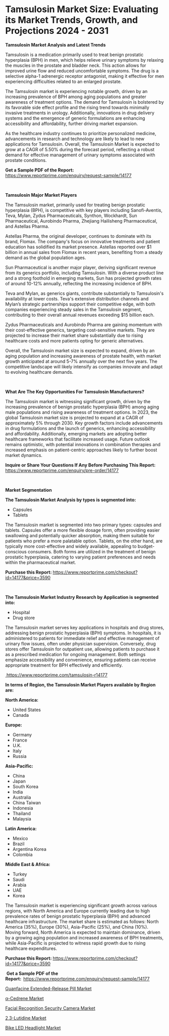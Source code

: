 <p><h1>Tamsulosin Market Size: Evaluating its Market Trends, Growth, and Projections 2024 - 2031</h1></p><p><strong>Tamsulosin Market Analysis and Latest Trends</strong></p>
<p><p>Tamsulosin is a medication primarily used to treat benign prostatic hyperplasia (BPH) in men, which helps relieve urinary symptoms by relaxing the muscles in the prostate and bladder neck. This action allows for improved urine flow and reduced uncomfortable symptoms. The drug is a selective alpha-1 adrenergic receptor antagonist, making it effective for men experiencing difficulties related to an enlarged prostate.</p><p>The Tamsulosin market is experiencing notable growth, driven by an increasing prevalence of BPH among aging populations and greater awareness of treatment options. The demand for Tamsulosin is bolstered by its favorable side effect profile and the rising trend towards minimally invasive treatments in urology. Additionally, innovations in drug delivery systems and the emergence of generic formulations are enhancing accessibility and affordability, further driving market expansion.</p><p>As the healthcare industry continues to prioritize personalized medicine, advancements in research and technology are likely to lead to new applications for Tamsulosin. Overall, the Tamsulosin Market is expected to grow at a CAGR of 5.50% during the forecast period, reflecting a robust demand for effective management of urinary symptoms associated with prostate conditions.</p></p>
<p><strong>Get a Sample PDF of the Report:&nbsp;</strong> <a href="https://www.reportprime.com/enquiry/request-sample/14177">https://www.reportprime.com/enquiry/request-sample/14177</a></p>
<p>&nbsp;</p>
<p><strong>Tamsulosin Major Market Players</strong></p>
<p><p>The Tamsulosin market, primarily used for treating benign prostatic hyperplasia (BPH), is competitive with key players including Sanofi-Aventis, Teva, Mylan, Zydus Pharmaceuticals, Synthon, Wockhardt, Sun Pharmaceutical, Aurobindo Pharma, Zhejiang Hailisheng Pharmaceutical, and Astellas Pharma.</p><p>Astellas Pharma, the original developer, continues to dominate with its brand, Flomax. The company's focus on innovative treatments and patient education has solidified its market presence. Astellas reported over $1 billion in annual sales from Flomax in recent years, benefiting from a steady demand as the global population ages.</p><p>Sun Pharmaceutical is another major player, deriving significant revenue from its generics portfolio, including Tamsulosin. With a diverse product line and a strong foothold in emerging markets, Sun has projected growth rates of around 10-12% annually, reflecting the increasing incidence of BPH.</p><p>Teva and Mylan, as generics giants, contribute substantially to Tamsulosin's availability at lower costs. Teva's extensive distribution channels and Mylan’s strategic partnerships support their competitive edge, with both companies experiencing steady sales in the Tamsulosin segment, contributing to their overall annual revenues exceeding $15 billion each.</p><p>Zydus Pharmaceuticals and Aurobindo Pharma are gaining momentum with their cost-effective generics, targeting cost-sensitive markets. They are projected to increase their market share substantially due to rising healthcare costs and more patients opting for generic alternatives.</p><p>Overall, the Tamsulosin market size is expected to expand, driven by an aging population and increasing awareness of prostate health, with market growth anticipated at around 5-7% annually over the next five years. The competitive landscape will likely intensify as companies innovate and adapt to evolving healthcare demands.</p></p>
<p>&nbsp;</p>
<p><strong>What Are The Key Opportunities For Tamsulosin Manufacturers?</strong></p>
<p><p>The Tamsulosin market is witnessing significant growth, driven by the increasing prevalence of benign prostatic hyperplasia (BPH) among aging male populations and rising awareness of treatment options. In 2023, the global Tamsulosin market size is projected to expand at a CAGR of approximately 5% through 2030. Key growth factors include advancements in drug formulations and the launch of generics, enhancing accessibility and affordability. Additionally, emerging markets are adopting better healthcare frameworks that facilitate increased usage. Future outlook remains optimistic, with potential innovations in combination therapies and increased emphasis on patient-centric approaches likely to further boost market dynamics.</p></p>
<p><strong>Inquire or Share Your Questions If Any Before Purchasing This Report:</strong> <a href="https://www.reportprime.com/enquiry/pre-order/14177">https://www.reportprime.com/enquiry/pre-order/14177</a></p>
<p>&nbsp;</p>
<p><strong>Market Segmentation</strong></p>
<p><strong>The Tamsulosin Market Analysis by types is segmented into:</strong></p>
<p><ul><li>Capsules</li><li>Tablets</li></ul></p>
<p><p>The Tamsulosin market is segmented into two primary types: capsules and tablets. Capsules offer a more flexible dosage form, often providing easier swallowing and potentially quicker absorption, making them suitable for patients who prefer a more palatable option. Tablets, on the other hand, are typically more cost-effective and widely available, appealing to budget-conscious consumers. Both forms are utilized in the treatment of benign prostatic hyperplasia, catering to varying patient preferences and needs within the pharmaceutical market.</p></p>
<p><strong>Purchase this Report:&nbsp;</strong><a href="https://www.reportprime.com/checkout?id=14177&price=3590">https://www.reportprime.com/checkout?id=14177&price=3590</a></p>
<p>&nbsp;</p>
<p><strong>The Tamsulosin Market Industry Research by Application is segmented into:</strong></p>
<p><ul><li>Hospital</li><li>Drug store</li></ul></p>
<p><p>The Tamsulosin market serves key applications in hospitals and drug stores, addressing benign prostatic hyperplasia (BPH) symptoms. In hospitals, it is administered to patients for immediate relief and effective management of urinary flow issues, often under physician supervision. Conversely, drug stores offer Tamsulosin for outpatient use, allowing patients to purchase it as a prescribed medication for ongoing management. Both settings emphasize accessibility and convenience, ensuring patients can receive appropriate treatment for BPH effectively and efficiently.</p></p>
<p><a href="https://www.reportprime.com/tamsulosin-r14177">&nbsp;https://www.reportprime.com/tamsulosin-r14177</a></p>
<p><strong>In terms of Region, the Tamsulosin Market Players available by Region are:</strong></p>
<p>
    <p> <strong> North America: </strong>
        <ul>
            <li>United States</li>
            <li>Canada</li>
        </ul>
        </p> 
    <p> <strong> Europe: </strong>
        <ul>
            <li>Germany</li>
            <li>France</li>
            <li>U.K.</li>
            <li>Italy</li>
            <li>Russia</li>
        </ul>
        </p> 
    <p> <strong> Asia-Pacific: </strong>
        <ul>
            <li>China</li>
            <li>Japan</li>
            <li>South Korea</li>
            <li>India</li>
            <li>Australia</li>
            <li>China Taiwan</li>
            <li>Indonesia</li>
            <li>Thailand</li>
            <li>Malaysia</li>
        </ul>
        </p> 
    <p> <strong> Latin America: </strong>
        <ul>
            <li>Mexico</li>
            <li>Brazil</li>
            <li>Argentina Korea</li>
            <li>Colombia</li>
        </ul>
        </p> 
    <p> <strong> Middle East & Africa: </strong>
        <ul>
            <li>Turkey</li>
            <li>Saudi</li>
            <li>Arabia</li>
            <li>UAE</li>
            <li>Korea</li>
        </ul>
    </p>
    </p>
<p><p>The Tamsulosin market is experiencing significant growth across various regions, with North America and Europe currently leading due to high prevalence rates of benign prostatic hyperplasia (BPH) and advanced healthcare infrastructure. The market share is estimated as follows: North America (35%), Europe (30%), Asia-Pacific (25%), and China (10%). Moving forward, North America is expected to maintain dominance, driven by a growing aging population and increased awareness of BPH treatments, while Asia-Pacific is projected to witness rapid growth due to rising healthcare expenditures.</p></p>
<p><strong>Purchase this Report: </strong><a href="https://www.reportprime.com/checkout?id=14177&price=3590">https://www.reportprime.com/checkout?id=14177&price=3590</a></p>
<p>&nbsp;<strong>Get a Sample PDF of the Report:&nbsp;&nbsp;</strong><a href="https://www.reportprime.com/enquiry/request-sample/14177">https://www.reportprime.com/enquiry/request-sample/14177</a></p>
<p><strong></strong></p>
<p><p><a href="https://medium.com/@thaddeulentine3434/the-guanfacine-extended-release-pill-market-has-experienced-impressive-growth-in-recent-years-bf6defacb0a3">Guanfacine Extended-Release Pill Market</a></p><p><a href="https://issuu.com/reportprime-2/docs/a-cedrene-market-size-2030.pptx_fb29c034cbb72f">α-Cedrene Market</a></p><p><a href="https://www.linkedin.com/pulse/exploring-facial-recognition-security-camera-market-dynamics-zr21e?trackingId=fa40kXiMTYOfqD3rcJ%2BUTA%3D%3D">Facial Recognition Security Camera Market</a></p><p><a href="https://medium.com/@thaddeulentine3434/the-2-3-lutidine-market-report-analyzes-important-operational-and-performance-data-so-one-may-5d5e6da8bf5f">2,3-Lutidine Market</a></p><p><a href="https://www.linkedin.com/pulse/in-depth-analysis-global-bike-led-headlight-market-vwjwe?trackingId=Qdb%2BYqsPS1mXZw59PzD8pA%3D%3D">Bike LED Headlight Market</a></p></p>